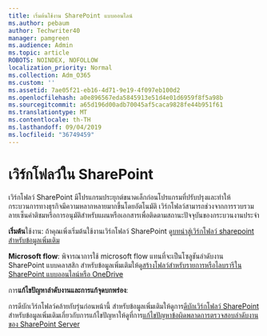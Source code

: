 ```yaml
---
title: เริ่มต้นใช้งาน SharePoint แบบออนไลน์
ms.author: pebaum
author: Techwriter40
manager: pamgreen
ms.audience: Admin
ms.topic: article
ROBOTS: NOINDEX, NOFOLLOW
localization_priority: Normal
ms.collection: Adm_O365
ms.custom: ''
ms.assetid: 7ae05f21-eb16-4d71-9e19-4f097eb100d2
ms.openlocfilehash: a0e896567eda5845913e51d4e01d6959f8f5a98b
ms.sourcegitcommit: a65d196d00adb70045af5caca9828fe44b951f61
ms.translationtype: MT
ms.contentlocale: th-TH
ms.lasthandoff: 09/04/2019
ms.locfileid: "36749459"
---
```

# <a name="workflows-in-sharepoint"></a>เวิร์กโฟลว์ใน SharePoint

เวิร์กโฟลว์ SharePoint มีโปรแกรมประยุกต์ขนาดเล็กก่อนโปรแกรมที่ปรับปรุงและทำให้กระบวนการทางธุรกิจมีความหลากหลายมากขึ้นโดยอัตโนมัติ เวิร์กโฟลว์สามารถช่วงจากการรวบรวมลายเซ็นคำติชมหรือการอนุมัติสำหรับแผนหรือเอกสารเพื่อติดตามสถานะปัจจุบันของกระบวนงานประจำ

**เริ่มต้น**ใช้งาน: ถ้าคุณเพิ่งเริ่มต้นใช้งานเวิร์กโฟลว์ SharePoint ดู[บทนำสู่เวิร์กโฟลว์ sharepoint สำหรับข้อมูลเพิ่มเติม](https://support.office.com/article/introduction-to-sharepoint-workflow-07982276-54e8-4e17-8699-5056eff4d9e3)

**Microsoft flow**: พิจารณาการใช้ microsoft flow แทนที่จะเป็นโซลูชันลำดับงาน SharePoint แบบคลาสสิก สำหรับข้อมูลเพิ่มเติมให้ดู[สร้างโฟลว์สำหรับรายการหรือไลบรารีใน SharePoint แบบออนไลน์หรือ OneDrive](https://support.office.com/article/create-a-flow-for-a-list-or-library-in-sharepoint-online-or-onedrive-for-business-a9c3e03b-0654-46af-a254-20252e580d01)

การ**แก้ไขปัญหาลำดับงานและการแก้จุดบกพร่อง**:

การดีบักเวิร์กโฟลว์คล้ายกับรุ่นก่อนหน้านี้ สำหรับข้อมูลเพิ่มเติมให้ดูการ[ดีบักเวิร์กโฟลว์ SharePoint](https://docs.microsoft.com/sharepoint/dev/general-development/debugging-sharepoint-server-workflows) สำหรับข้อมูลเพิ่มเติมเกี่ยวกับการแก้ไขปัญหาให้ดูที่การ[แก้ไขปัญหาข้อผิดพลาดการตรวจสอบลำดับงานของ SharePoint Server](https://docs.microsoft.com/sharepoint/dev/general-development/troubleshooting-sharepoint-server-workflow-validation-errors-in-visio)

